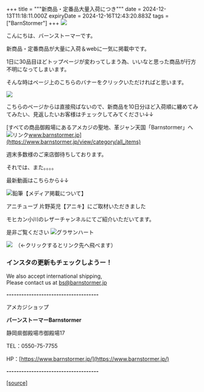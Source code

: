 +++
title = """新商品・定番品大量入荷につき"""
date = 2024-12-13T11:18:11.000Z
expiryDate = 2024-12-16T12:43:20.883Z
tags = ["BarnStormer"]
+++
[![](https://stat.ameba.jp/user_images/20231023/16/barnstormer-go/b2/03/p/o0420015015354743273.png)](https://ameblo.jp/barnstormer-go/entry-12825670498.html)

こんにちは、バーンストーマーです。

新商品・定番商品が大量に入荷＆webに一気に掲載中です。

1日に30品目ほどトップページが変わってしまう為、いいなと思った商品が行方不明になってしまいます。

そんな時はページ上のこちらのバナーをクリックいただければと思います。

[![](https://stat.ameba.jp/user_images/20241213/18/barnstormer-go/3b/f8/g/o0410017015521080138.gif)](https://stat.ameba.jp/user_images/20241213/18/barnstormer-go/3b/f8/g/o0410017015521080138.gif)

こちらのページからは直接飛ばないので、新商品を10日分ほど入荷順に纏めてみてみたい、見返したいお客様はチェックしてみてください↓↓

[すべての商品御殿場にあるアメカジの聖地、革ジャン天国「Barnstormer」へ![リンク](https://c.stat100.ameba.jp/ameblo/symbols/v3.20.0/svg/gray/editor_link.svg)www.barnstormer.jp](https://www.barnstormer.jp/view/category/all_items)

週末多数様のご来店御待ちしております。

それでは、また。。。。

最新動画はこちらから↓↓

![鉛筆](https://stat100.ameba.jp/blog/ucs/img/char/char3/519.png)【メディア掲載について】

アニチューブ 片野英児【アニキ】にご取材いただきました

モヒカン小川のレザーチャンネルにてご紹介いただいてます。

是非ご覧ください ![グラサンハート](https://stat100.ameba.jp/blog/ucs/img/char/char3/148.png)

[![](https://stat.ameba.jp/user_images/20230412/16/barnstormer-go/6a/23/p/o0108010815269242493.png)](https://www.instagram.com/barnstormer_daily/)　（←クリックするとリンク先へ飛べます）

### インスタの更新もチェックしようー！

We also accept international shipping,  
Please contact us at bs@barnstormer.jp

**\-------------------------------------**

アメカジショップ

**バーンストーマーBarnstormer**

静岡県御殿場市御殿場17

TEL：0550-75-7755

HP：[https://www.barnstormer.jp/](https://www.barnstormer.jp/)

**\-------------------------------------**

[[source]](https://ameblo.jp/barnstormer-go/entry-12878525748.html)
